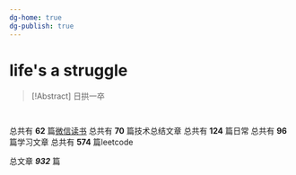 ```yaml
---
dg-home: true
dg-publish: true
---
```


# life's a struggle 

> [!Abstract] 日拱一卒 

```dataviewjs


```


总共有 **62** 篇[微信读书](./weread/readme)
总共有 **70** 篇技术总结文章
总共有 **124** 篇日常
总共有 **96** 篇学习文章
总共有 **574** 篇leetcode
 
总文章 ***932*** 篇











































































































































































































































































 